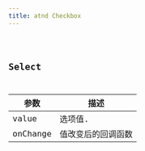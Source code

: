 ```yaml
---
title: atnd Checkbox
---
```


<code src="./demo/base.jsx" />

## Select

| 参数   | 描述                                                                         |
| ------ | ---------------------------------------------------------------------------- |
| value |  选项值. |
| onChange    | 值改变后的回调函数                   |